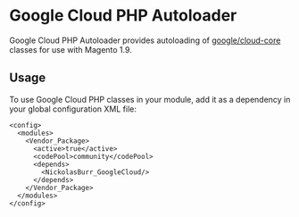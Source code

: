 # Google Cloud PHP Autoloader

Google Cloud PHP Autoloader provides autoloading of [google/cloud-core](https://packagist.org/packages/google/cloud-core) classes for use with Magento 1.9.

## Usage

To use Google Cloud PHP classes in your module, add it as a dependency in your global configuration XML file:

```
<config>
  <modules>
    <Vendor_Package>
      <active>true</active>
      <codePool>community</codePool>
      <depends>
        <NickolasBurr_GoogleCloud/>
      </depends>
    </Vendor_Package>
  </modules>
</config>
```
